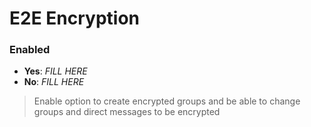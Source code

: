 # E2E Encryption

### Enabled

- **Yes**: _FILL HERE_
- **No**: _FILL HERE_

> Enable option to create encrypted groups and be able to change groups and direct messages to be encrypted

